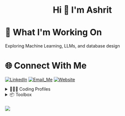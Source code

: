 # <h1 align="center">Hi 👋 I'm Ashrit</h1>

# 🚀 What I'm Working On

Exploring Machine Learning, LLMs, and database design<br>

# 🌐 Connect With Me
<a href="https://ashrit-ram-anala.github.io/Portfolio-Website" target="_blank">![LinkedIn](https://img.shields.io/badge/LinkedIn-0077B5?style=for-the-badge&logo=linkedin&logoColor=white)</a> 
<a href="mailto:ashritramanala@yahoo.com" target="_blank">![Email_Me](https://img.shields.io/badge/email-720e9e?style=for-the-badge&logo=gmail&logoColor=white)</a>
<a href="https://ashrit-ram-anala.github.io/Portfolio-Website" target="_blank">
![Website](https://img.shields.io/badge/website-000000?style=for-the-badge&logo=About.me&logoColor=blue)</a>



<details>
  
<summary>👨🏽‍💻 Coding Profiles</summary>
<br>

<a href="https://leetcode.com/AshritRAnala/">![Leetcode](https://img.shields.io/badge/-LeetCode-000?style=for-the-badge&logo=LeetCode&logoColor=FFA116)</a>

</details>

<details>

<summary> 📦 Toolbox</summary>
<br>

![CSS3](https://img.shields.io/badge/css3-%231572B6.svg?style=for-the-badge&logo=css3&logoColor=white) ![JavaScript](https://img.shields.io/badge/javascript-%23323330.svg?style=for-the-badge&logo=javascript&logoColor=%23F7DF1E) ![Java](https://img.shields.io/badge/java-%23ED8B00.svg?style=for-the-badge&logo=openjdk&logoColor=white) ![Python](https://img.shields.io/badge/python-3670A0?style=for-the-badge&logo=python&logoColor=ffdd54) ![R](https://img.shields.io/badge/r-%23276DC3.svg?style=for-the-badge&logo=r&logoColor=white) ![HTML5](https://img.shields.io/badge/html5-%23E34F26.svg?style=for-the-badge&logo=html5&logoColor=white) ![GithubPages](https://img.shields.io/badge/github%20pages-121013?style=for-the-badge&logo=github&logoColor=white) ![Netlify](https://img.shields.io/badge/netlify-%23000000.svg?style=for-the-badge&logo=netlify&logoColor=#00C7B7) ![Azure](https://img.shields.io/badge/azure-%230072C6.svg?style=for-the-badge&logo=microsoftazure&logoColor=white) ![Angular](https://img.shields.io/badge/angular-%23DD0031.svg?style=for-the-badge&logo=angular&logoColor=white) ![Django](https://img.shields.io/badge/django-%23092E20.svg?style=for-the-badge&logo=django&logoColor=white) ![NodeJS](https://img.shields.io/badge/node.js-6DA55F?style=for-the-badge&logo=node.js&logoColor=white) ![Next JS](https://img.shields.io/badge/Next-black?style=for-the-badge&logo=next.js&logoColor=white) ![React](https://img.shields.io/badge/react-%2320232a.svg?style=for-the-badge&logo=react&logoColor=%2361DAFB) ![TailwindCSS](https://img.shields.io/badge/tailwindcss-%2338B2AC.svg?style=for-the-badge&logo=tailwind-css&logoColor=white) ![Bootstrap](https://img.shields.io/badge/Bootstrap-563D7C?style=for-the-badge&logo=bootstrap&logoColor=white) ![Vue.js](https://img.shields.io/badge/vue.js-%2335495e.svg?style=for-the-badge&logo=vuedotjs&logoColor=%234FC08D) ![MySQL](https://img.shields.io/badge/mysql-%2300000f.svg?style=for-the-badge&logo=mysql&logoColor=white) ![TensorFlow](https://img.shields.io/badge/TensorFlow-%23FF6F00.svg?style=for-the-badge&logo=TensorFlow&logoColor=white) ![PyTorch](https://img.shields.io/badge/PyTorch-%23EE4C2C.svg?style=for-the-badge&logo=PyTorch&logoColor=white) ![scikit-learn](https://img.shields.io/badge/scikit--learn-%23F7931E.svg?style=for-the-badge&logo=scikit-learn&logoColor=white) ![Matplotlib](https://img.shields.io/badge/Matplotlib-%23ffffff.svg?style=for-the-badge&logo=Matplotlib&logoColor=black)

</details>

###
![](https://komarev.com/ghpvc/?username=ashrit-ram-anala)

<!-- Proudly created with GPRM ( https://gprm.itsvg.in ) -->


